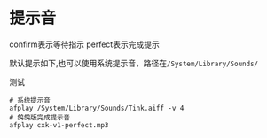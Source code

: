# 提示音

confirm表示等待指示
perfect表示完成提示

默认提示如下,也可以使用系统提示音，路径在`/System/Library/Sounds/`

测试

```
# 系统提示音
afplay /System/Library/Sounds/Tink.aiff -v 4
# 鸽鸽版完成提示音
afplay cxk-v1-perfect.mp3
```
